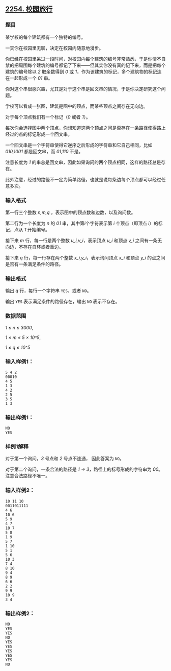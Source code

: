 ## [2254. 校园旅行](https://www.acwing.com/problem/content/2256/)

### 题目

某学校的每个建筑都有一个独特的编号。

一天你在校园里无聊，决定在校园内随意地漫步。

你已经在校园里呆过一段时间，对校园内每个建筑的编号非常熟悉，于是你情不自禁的把周围每个建筑的编号都记了下来——但其实你没有真的记下来，而是把每个建筑的编号除以 *2* 取余数得到 *0* 或 *1*，作为该建筑的标记，多个建筑物的标记连在一起形成一个 *01* 串。

你对这个串很感兴趣，尤其是对于这个串是回文串的情况，于是你决定研究这个问题。

学校可以看成一张图，建筑是图中的顶点，而某些顶点之间存在无向边。

对于每个顶点我们有一个标记（*0* 或者 *1*）。

每次你会选择图中两个顶点，你想知道这两个顶点之间是否存在一条路径使得路上经过的点的标记形成一个回文串。

一个回文串是一个字符串使得它逆序之后形成的字符串和它自己相同，比如 *010,1001* 都是回文串，而 *01,110* 不是。

注意长度为 *1* 的串总是回文串，因此如果询问的两个顶点相同，这样的路径总是存在。

此外注意，经过的路径不一定为简单路径，也就是说每条边每个顶点都可以经过任意多次。

### 输入格式

第一行三个整数 *n,m,q* ，表示图中的顶点数和边数，以及询问数。

第二行为一个长度为 *n* 的 *01* 串，其中第*i*个字符表示第 *i* 个顶点（即顶点 *i*）的标记，点从 *1* 开始编号。

接下来 *m* 行，每一行是两个整数 *u_i,v_i*，表示顶点 *u_i* 和顶点 *v_i* 之间有一条无向边，不存在自环或者重边。

接下来 *q* 行，每一行存在两个整数 *x_i,y_i*，表示询问顶点 *x_i* 和顶点 *y_i* 的点之间是否有一条满足条件的路径。

### 输出格式

输出 *q* 行，每行一个字符串 `YES`，或者 `NO`。

输出 `YES` 表示满足条件的路径存在，输出 `NO` 表示不存在。

### 数据范围

*1 ≤ n ≤ 3000*,

*1 ≤ m ≤ 5 × 10^5*,

*1 ≤ q ≤ 10^5*

### 输入样例1：

```
5 4 2
00010
4 5
1 3
4 2
2 5
3 5
1 3
```

### 输出样例1：

```
NO
YES
```

### 样例1解释

对于第一个询问，*3* 号点和 *2* 号点不连通， 因此答案为 `NO`。

对于第二个询问，一条合法的路径是 *1 → 3*，路径上的标号形成的字符串为 *00*。注意合法路径不唯一。

### 输入样例2：

```
10 11 10
0011011111
4 6
10 6
5 9
4 7
10 7
5 8
1 9
5 7
1 10
5 1
5 6
10 3
7 4
8 10
9 4
8 9
6 6
2 2
9 9
10 9
3 4
```

### 输出样例2：

```
NO
YES
YES
NO
YES
YES
YES
YES
YES
NO
```
